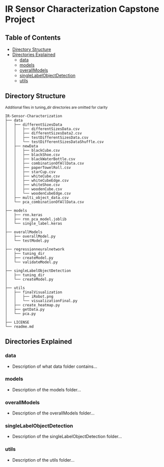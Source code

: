 # IR Sensor Characterization Capstone Project

## Table of Contents
- [Directory Structure](#directory-structure)
- [Directories Explained](#directories-explained)
  - [data](#data)
  - [models](#models)
  - [overallModels](#overallmodels)
  - [singleLabelObjectDetection](#singlelabelobjectdetection)
  - [utils](#utils)

## Directory Structure 
<sub>Additional files in tuning_dir directories are omitted for clarity</sub>
```
IR-Sensor-Characterization
├── data
│   ├── differentSizesData
│   │   ├── differentSizesData.csv
│   │   ├── differentSizesData2.csv
│   │   ├── testDifferentSizesData.csv
│   │   └── testDifferentSizesDataShuffle.csv
│   ├── newData
│   │   ├── blackCube.csv
│   │   ├── blackShoe.csv
│   │   ├── blackWaterBottle.csv
│   │   ├── combinationOfAllData.csv
│   │   ├── paperTowelRoll.csv
│   │   ├── starCup.csv
│   │   ├── whiteCube.csv
│   │   ├── whiteCubeEdge.csv
│   │   ├── whiteShoe.csv
│   │   ├── woodenCube.csv
│   │   └── woodenCubeEdge.csv
│   ├── multi_object_data.csv
│   └── pca_combinationOfAllData.csv
│
├── models
│   ├── rnn.keras
│   ├── rnn_pca_model.joblib
│   └── single_label.keras
│
├── overallModels
│   ├── overallModel.py
│   └── testModel.py
│
├── regressionneuralnetwork
│   ├── tuning_dir
│   ├── createModel.py
│   └── validateModel.py
│
├── singleLabelObjectDetection
│   ├── tuning_dir
│   └── createModel.py
│
├── utils
│   ├── finalVisualization
│   │   ├── iRobot.png
│   │   └── visualizationFinal.py
│   ├── create_heatmap.py
│   ├── getData.py
│   └── pca.py
│
├── LICENSE
└── readme.md
```

## Directories Explained

### data
- Description of what data folder contains...

### models
- Description of the models folder...

### overallModels
- Description of the overallModels folder...

### singleLabelObjectDetection
- Description of the singleLabelObjectDetection folder...

### utils
- Description of the utils folder...
